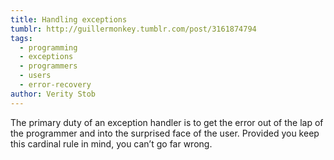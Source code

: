 ```yaml
---
title: Handling exceptions
tumblr: http://guillermonkey.tumblr.com/post/3161874794
tags:
  - programming
  - exceptions
  - programmers
  - users
  - error-recovery
author: Verity Stob
---
```


The primary duty of an exception handler is to get the error out of the lap of the programmer and into the surprised face of the user. Provided you keep this cardinal rule in mind, you can’t go far wrong.
